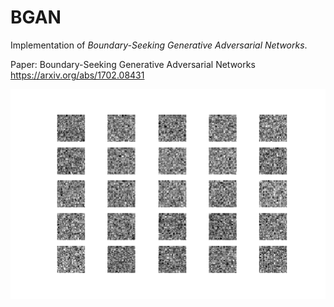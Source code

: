 # BGAN
Implementation of _Boundary-Seeking Generative Adversarial Networks_.

Paper: Boundary-Seeking Generative Adversarial Networks
       https://arxiv.org/abs/1702.08431

<p align="center">
    <img src="./bgan.png" width="640"\>
</p>
